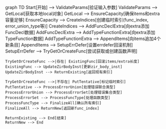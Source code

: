 graph TD
    Start[开始] --> ValidateParams[验证输入参数]
    ValidateParams --> GetLocal[获取本地local对象]
    GetLocal --> EnsureCapacity[确保items和extra容量足够]
    EnsureCapacity --> CreateIndices[创建临时索引(func_index, error_union_type等)]
    CreateIndices --> AddFuncDeclExtra[向extra添加FuncDecl数据]
    AddFuncDeclExtra --> AddTypeFunctionExtra[向extra添加TypeFunction数据]
    AddTypeFunctionExtra --> AppendItems[向items追加4个新条目]
    AppendItems --> SetupErrDefer[设置errdefer回滚机制]
    SetupErrDefer --> TryGetOrCreateFunc[尝试获取或创建函数声明]
    
    TryGetOrCreateFunc -->|存在| ExistingFunc[回滚items/extra长度]
    ExistingFunc --> UpdateZirBodyInst[更新zir_body_inst]
    UpdateZirBodyInst --> ReturnExisting[返回现有索引]
    
    TryGetOrCreateFunc -->|不存在| PutTentative[标记临时索引]
    PutTentative --> ProcessErrorUnion[处理错误联合类型]
    ProcessErrorUnion --> ProcessErrorSet[处理错误集合类型]
    ProcessErrorSet --> ProcessFuncType[处理函数类型]
    ProcessFuncType --> FinalizeAll[确认所有索引]
    FinalizeAll --> ReturnNew[返回新func_index]
    
    ReturnExisting --> End[结束]
    ReturnNew --> End
